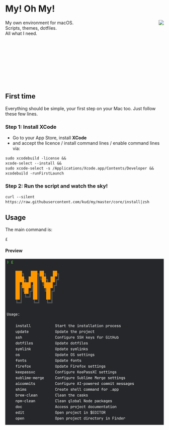 # My! Oh My!

<img align="right" height="282" height="500" src="everybodydancenow.gif">

My own environment for macOS.<br>
Scripts, themes, dotfiles.<br>
All what I need.<br>

<br>
<br>
<br>
<br>
<br>
<br>
<br>
<br>

## First time

Everything should be simple, your first step on your Mac too. Just follow these few lines.

### Step 1: Install XCode

- Go to your App Store, install **XCode**
- and accept the licence / install command lines / enable command lines via:

```shell
sudo xcodebuild -license &&
xcode-select --install &&
sudo xcode-select -s /Applications/Xcode.app/Contents/Developer &&
xcodebuild -runFirstLaunch
```

### Step 2: Run the script and watch the sky!

```shell
curl --silent https://raw.githubusercontent.com/kud/my/master/core/install|zsh
```

## Usage

The main command is:

```shell
£
```

#### Preview

<img src="preview.png">
